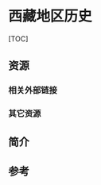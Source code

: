 # 西藏地区历史

[TOC]



## 资源
### 相关外部链接


### 其它资源



## 简介



## 参考
[达赖与班禅究竟是什么关系？这两个称呼到底代表了什么？二者谁的地位更高？ - 世界历史的文章 - 知乎]: https://zhuanlan.zhihu.com/p/645781187
[第十四世达赖喇嘛 | wikipedia]: https://zh.wikipedia.org/zh-hans/%E7%AC%AC%E5%8D%81%E5%9B%9B%E4%B8%96%E8%BE%BE%E8%B5%96%E5%96%87%E5%98%9B
[藏南地区| wikipedia]: https://zh.wikipedia.org/zh-hans/%E8%97%8F%E5%8D%97%E5%9C%B0%E5%8D%80
